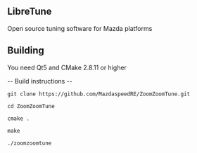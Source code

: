 LibreTune
----------------------
Open source tuning software for Mazda platforms

Building
--------
You need Qt5 and CMake 2.8.11 or higher

-- Build instructions --

`git clone https://github.com/MazdaspeedRE/ZoomZoomTune.git`

`cd ZoomZoomTune`

`cmake .`

`make`

`./zoomzoomtune`


